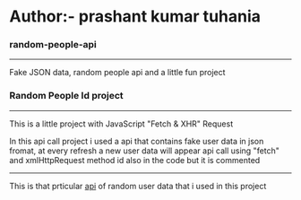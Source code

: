 # Author:- prashant kumar tuhania

<h3>random-people-api</h3>

<hr>
Fake JSON data, random people api and a little fun project
<h3>Random People Id project</h3>
<hr>
<p>This is a little project with JavaScript "Fetch & XHR" Request</p>
<p>In this api call project i used a api that contains fake user data in json fromat, at every refresh a new user data will appear 
api call using "fetch" and xmlHttpRequest method id also in the code but it is commented</p>
<hr>
<p>This is that prticular <a href="https://randomuser.me/api/">api</a> of random user data that i used in this project</p>
